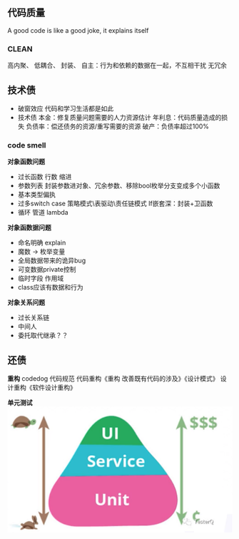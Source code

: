 ## 代码质量

A good code is like a good joke, it explains itself

### CLEAN
高内聚、
低耦合、
封装、
自主：行为和依赖的数据在一起，不互相干扰
无冗余

## 技术债

- 破窗效应
代码和学习生活都是如此
- 技术债
本金：修复质量问题需要的人力资源估计
年利息：代码质量造成的损失
负债率：偿还债务的资源/重写需要的资源
破产：负债率超过100%


### code smell
**对象函数问题**

- 过长函数
行数 缩进
- 参数列表
封装参数进对象、冗余参数、移除bool枚举分支变成多个小函数
- 基本类型偏执
- 过多switch case
策略模式\表驱动\责任链模式
If嵌套深：封装+卫函数
- 循环
管道 lambda

**对象函数据问题**

- 命名明确 explain
- 魔数 -> 枚举变量
- 全局数据带来的诡异bug
- 可变数据private控制
- 临时字段  作用域
- class应该有数据和行为

**对象关系问题**

- 过长关系链
- 中间人
- 委托取代继承？？

## 还债

**重构**
codedog 代码规范
代码重构《重构 改善既有代码的涉及》《设计模式》
设计重构《软件设计重构》

**单元测试**
![](./pictures/金字塔.png)

